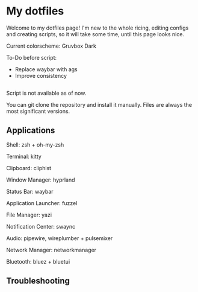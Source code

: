 # My dotfiles
Welcome to my dotfiles page! I'm new to the whole ricing, editing configs and creating scripts, so it will take some time, until this page looks nice.

Current colorscheme: Gruvbox Dark

To-Do before script:
- Replace waybar with ags
- Improve consistency

## 
Script is not available as of now.

You can git clone the repository and install it manually. 
Files are always the most significant versions.

## Applications
Shell: zsh + oh-my-zsh

Terminal: kitty

Clipboard: cliphist

Window Manager: hyprland

Status Bar: waybar

Application Launcher: fuzzel

File Manager: yazi

Notification Center: swaync

Audio: pipewire, wireplumber + pulsemixer

Network Manager: networkmanager

Bluetooth: bluez + bluetui

## Troubleshooting
